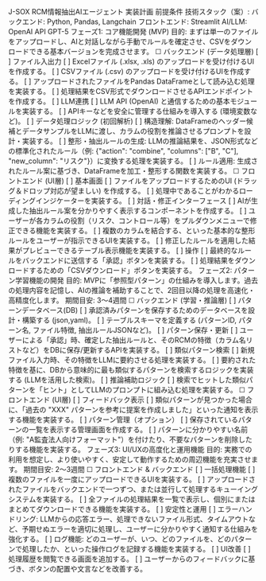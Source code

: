 J-SOX RCM情報抽出AIエージェント 実装計画
前提条件
技術スタック（案）:
バックエンド: Python, Pandas, Langchain
フロントエンド: Streamlit
AI/LLM: OpenAI API GPT-5
フェーズ1: コア機能開発 (MVP)
目的: まずは単一のファイルをアップロードし、AIと対話しながら手動でルールを確定させ、CSVをダウンロードできる基本バージョンを完成させます。 
☐ バックエンド (データ処理層)
[ ] ファイル入出力
[ ] Excelファイル (.xlsx, .xls) のアップロードを受け付けるUIを作成する。
[ ] CSVファイル (.csv) のアップロードを受け付けるUIを作成する。
[ ] アップロードされたファイルをPandas DataFrameとして読み込む処理を実装する。
[ ] 処理結果をCSV形式でダウンロードさせるAPIエンドポイントを作成する。
[ ] LLM連携
[ ] LLM API (OpenAI) と通信するための基本モジュールを実装する。
[ ] APIキーなどを安全に管理する仕組みを導入する (環境変数など)。
[ ] データ処理ロジック (初回解析)
[ ] 構造理解: DataFrameのヘッダー候補とデータサンプルをLLMに渡し、カラムの役割を推論させるプロンプトを設計・実装する。
[ ] 整形・抽出ルールの生成: LLMの推論結果を、JSON形式などの標準化されたルール（例: {"action": "combine", "columns": ["B", "C"], "new_column": "リスク"}）に変換する処理を実装する。
[ ] ルール適用: 生成されたルール案に基づき、DataFrameを加工・整形する関数を実装する。
☐ フロントエンド (UI層)
[ ] 基本画面
[ ] ファイルをアップロードするためのUI (ドラッグ＆ドロップ対応が望ましい) を作成する。
[ ] 処理中であることがわかるローディングインジケーターを実装する。
[ ] 対話・修正インターフェース
[ ] AIが生成した抽出ルール案を分かりやすく表示するコンポーネントを作成する。
[ ] ユーザーが各カラムの役割（リスク、コントロール等）をプルダウンメニューで修正できる機能を実装する。
[ ] 複数のカラムを結合する、といった基本的な整形ルールをユーザーが指示できるUIを実装する。
[ ] 修正したルールを適用した結果がプレビューできるテーブル表示機能を実装する。
[ ] 操作
[ ] 最終的なルールをバックエンドに送信する「承認」ボタンを実装する。
[ ] 処理結果をダウンロードするための「CSVダウンロード」ボタンを実装する。
フェーズ2: パターン学習機能の開発
目的: MVPに「参照型パターン」の仕組みを導入します。過去の処理内容を記憶し、AIの推論を補助することで、2回目以降の処理を高速化・高精度化します。 期間目安: 3〜4週間
☐ バックエンド (学習・推論層)
[ ] パターンデータベース(DB)
[ ] 承認済みパターンを保存するためのデータベースを設計・構築する (json,yaml)。
[ ] テーブルスキーマを定義する (パターンID, パターン名, ファイル特徴, 抽出ルールJSONなど)。
[ ] パターン保存・更新
[ ] ユーザーによる「承認」時、確定した抽出ルールと、そのRCMの特徴（カラム名リストなど）をDBに保存/更新するAPIを実装する。
[ ] 類似パターン検索
[ ] 新規ファイル入力時、その特徴をLLMに要約させる処理を実装する。
[ ] 要約された特徴を基に、DBから意味的に最も類似するパターンを検索するロジックを実装する (LLMを活用した検索)。
[ ] 推論補助ロジック
[ ] 検索でヒットした類似パターンを「ヒント」としてLLMのプロンプトに組み込む処理を実装する。
☐ フロントエンド (UI層)
[ ] フィードバック表示
[ ] 類似パターンが見つかった場合に、「過去の "XXX" パターンを参考に提案を作成しました」といった通知を表示する機能を実装する。
[ ] パターン管理（オプション）
[ ] 保存されているパターンの一覧を表示する管理画面を作成する。
[ ] パターンに分かりやすい名前（例: "A監査法人向けフォーマット"）を付けたり、不要なパターンを削除したりする機能を実装する。
フェーズ3: UI/UXの高度化と運用機能
目的: 実務での利用を想定し、より使いやすく、安定して動作するための周辺機能を充実させます。 期間目安: 2〜3週間
☐ フロントエンド & バックエンド
[ ] 一括処理機能
[ ] 複数のファイルを一度にアップロードできるUIを実装する。
[ ] アップロードされたファイルをバックエンドで一つずつ、または並行して処理するキューイングシステムを実装する。
[ ] 全ファイルの処理結果を一覧で表示し、個別にまたはまとめてダウンロードできる機能を実装する。
[ ] 安定性と運用
[ ] エラーハンドリング: LLMからの応答エラー、処理できないファイル形式、タイムアウトなど、予期せぬエラーを適切に処理し、ユーザーに分かりやすく通知する仕組みを強化する。
[ ] ログ機能: どのユーザーが、いつ、どのファイルを、どのパターンで処理したか、といった操作ログを記録する機能を実装する。
[ ] UI改善
[ ] 処理履歴を閲覧できる画面を追加する。
[ ] ユーザーからのフィードバックに基づき、ボタンの配置や文言などを改善する。
